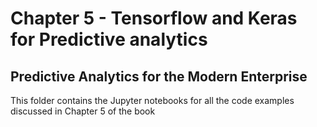 # Chapter 5 - Tensorflow and Keras for Predictive analytics
## Predictive Analytics for the Modern Enterprise

This folder contains the Jupyter notebooks for all the code examples discussed in Chapter 5 of the book
